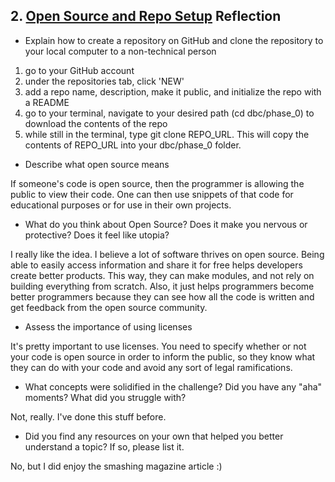 ## 2. [Open Source and Repo Setup](2_set_up_repo/readme.md) Reflection

* Explain how to create a repository on GitHub and clone the repository to your local computer to a non-technical person  

1. go to your GitHub account
2. under the repositories tab, click 'NEW'
3. add a repo name, description, make it public, and initialize the repo with a README
4. go to your terminal, navigate to your desired path (cd dbc/phase_0) to download the contents of the repo
5. while still in the terminal, type git clone REPO_URL. This will copy the contents of REPO_URL into your dbc/phase_0 folder.

* Describe what open source means

If someone's code is open source, then the programmer is allowing the public to view their code.  One can then use snippets of that code for educational purposes or for use in their own projects.

* What do you think about Open Source? Does it make you nervous or protective? Does it feel like utopia?  

I really like the idea.  I believe a lot of software thrives on open source.  Being able to easily access information and share it for free helps developers create better products.  This way, they can make modules, and not rely on building everything from scratch.  Also, it just helps programmers become better programmers because they can see how all the code is written and get feedback from the open source community.

* Assess the importance of using licenses

It's pretty important to use licenses.  You need to specify whether or not your code is open source in order to inform the public, so they know what they can do with your code and avoid any sort of legal ramifications.

* What concepts were solidified in the challenge? Did you have any "aha" moments? What did you struggle with?

Not, really.  I've done this stuff before.

* Did you find any resources on your own that helped you better understand a topic? If so, please list it.

No, but I did enjoy the smashing magazine article :)

<!-- Add your reflection here. Remove the comment markers -->
